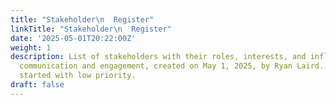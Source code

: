 ```yaml
---
title: "Stakeholder\n  Register"
linkTitle: "Stakeholder\n  Register"
date: '2025-05-01T20:22:00Z'
weight: 1
description: List of stakeholders with their roles, interests, and influence for managing
  communication and engagement, created on May 1, 2025, by Ryan Laird. Status is not
  started with low priority.
draft: false
---
```



